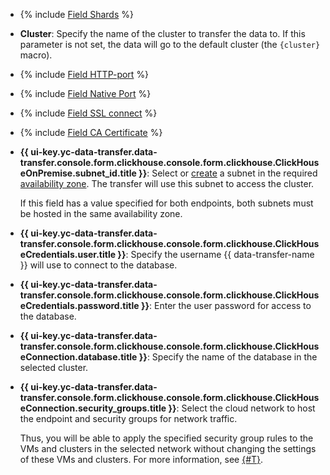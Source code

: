 * {% include [Field Shards](../../fields/clickhouse/ui/shards.md) %}
* **Cluster**: Specify the name of the cluster to transfer the data to. If this parameter is not set, the data will go to the default cluster (the `{cluster}` macro).
* {% include [Field HTTP-port](../../fields/clickhouse/ui/http-port.md) %}
* {% include [Field Native Port](../../fields/clickhouse/ui/native-port.md) %}
* {% include [Field SSL connect](../../fields/clickhouse/ui/ssl-connect.md) %}
* {% include [Field CA Certificate](../../fields/clickhouse/ui/ca-certificate.md) %}
* 
  **{{ ui-key.yc-data-transfer.data-transfer.console.form.clickhouse.console.form.clickhouse.ClickHouseOnPremise.subnet_id.title }}**: Select or [create](../../../../vpc/operations/subnet-create.md) a subnet in the required [availability zone](../../../../overview/concepts/geo-scope.md). The transfer will use this subnet to access the cluster.


  If this field has a value specified for both endpoints, both subnets must be hosted in the same availability zone.
* **{{ ui-key.yc-data-transfer.data-transfer.console.form.clickhouse.console.form.clickhouse.ClickHouseCredentials.user.title }}**: Specify the username {{ data-transfer-name }} will use to connect to the database.
* **{{ ui-key.yc-data-transfer.data-transfer.console.form.clickhouse.console.form.clickhouse.ClickHouseCredentials.password.title }}**: Enter the user password for access to the database.
* **{{ ui-key.yc-data-transfer.data-transfer.console.form.clickhouse.console.form.clickhouse.ClickHouseConnection.database.title }}**: Specify the name of the database in the selected cluster.
* **{{ ui-key.yc-data-transfer.data-transfer.console.form.clickhouse.console.form.clickhouse.ClickHouseConnection.security_groups.title }}**: Select the cloud network to host the endpoint and security groups for network traffic.

  Thus, you will be able to apply the specified security group rules to the VMs and clusters in the selected network without changing the settings of these VMs and clusters. For more information, see [{#T}](../../../../data-transfer/concepts/network.md).
